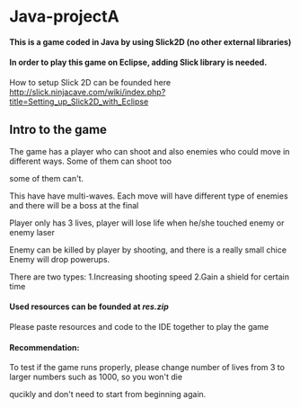 # Java-projectA
  #### This is a game coded in Java by using Slick2D (no other external libraries)
  #### In order to play this game on Eclipse, adding Slick library is needed.
  
  How to setup Slick 2D can be founded here http://slick.ninjacave.com/wiki/index.php?title=Setting_up_Slick2D_with_Eclipse 
 
 ## Intro to the game
 The game has a player who can shoot and also enemies who could move in different ways. Some of them can shoot too
 
 some of them can't.
 
 This have have multi-waves. Each move will have different type of enemies and there will be a boss at the final
 
 Player only has 3 lives, player will lose life when he/she touched enemy or enemy laser
 
 Enemy can be killed by player by shooting, and there is a really small chice Enemy will drop powerups.
 
 There are two types:
 1.Increasing shooting speed
 2.Gain a shield for certain time
 
 
 #### Used resources can be founded at *res.zip*
 
 Please paste resources and code to the IDE together to play the game
 
 #### Recommendation: 
 
 To test if the game runs properly, please change number of lives from 3 to larger numbers such as 1000, so you won't die
 
 qucikly and don't need to start from beginning again.
 
 
